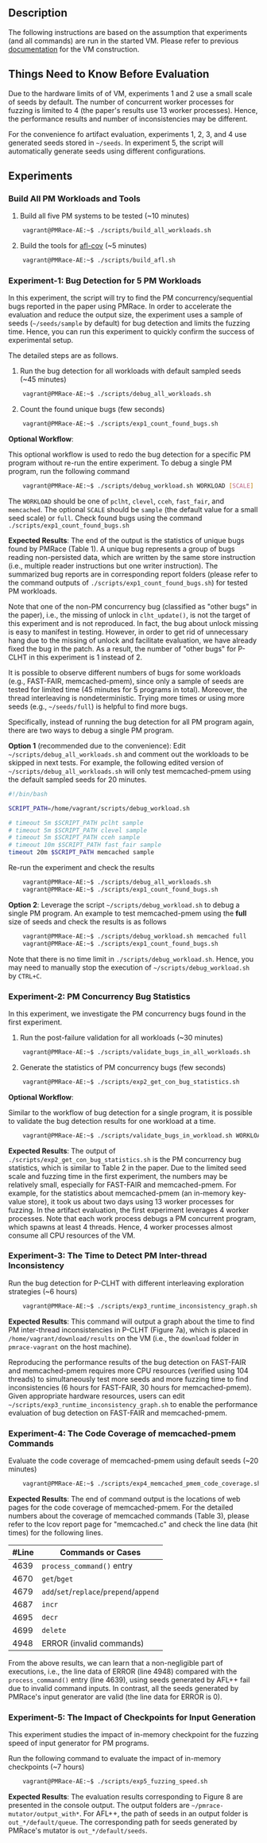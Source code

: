 ## Description

The following instructions are based on the assumption that experiments (and all commands) are run in the started VM. Please refer to previous [documentation](./README.md) for the VM construction.

## Things Need to Know Before Evaluation

Due to the hardware limits of of VM, experiments 1 and 2 use a small scale of seeds by default. The number of concurrent worker processes for fuzzing is limited to 4 (the paper's results use 13 worker processes). Hence, the performance results and number of inconsistencies may be different.

For the convenience fo artifact evaluation, experiments 1, 2, 3, and 4 use generated seeds stored in `~/seeds`. In experiment 5, the script will automatically generate seeds using different configurations.

## Experiments

### Build All PM Workloads and Tools

1. Build all five PM systems to be tested (~10 minutes)

```sh
    vagrant@PMRace-AE:~$ ./scripts/build_all_workloads.sh
```

2. Build the tools for [afl-cov](https://github.com/mrash/afl-cov) (~5 minutes)

```sh
    vagrant@PMRace-AE:~$ ./scripts/build_afl.sh
```

### Experiment-1: Bug Detection for 5 PM Workloads

In this experiment, the script will try to find the PM concurrency/sequential bugs reported in the paper using PMRace. In order to accelerate the evaluation and reduce the output size, the experiment uses a sample of seeds (`~/seeds/sample` by default) for bug detection and limits the fuzzing time. Hence, you can run this experiment to quickly confirm the success of experimental setup.

The detailed steps are as follows.

1. Run the bug detection for all workloads with default sampled seeds (~45 minutes)

```sh
    vagrant@PMRace-AE:~$ ./scripts/debug_all_workloads.sh
```

2. Count the found unique bugs (few seconds)

```sh
    vagrant@PMRace-AE:~$ ./scripts/exp1_count_found_bugs.sh
```

**Optional Workflow**:

This optional workflow is used to redo the bug detection for a specific PM program without re-run the entire experiment. To debug a single PM program, run the following command

```sh
    vagrant@PMRace-AE:~$ ./scripts/debug_workload.sh WORKLOAD [SCALE]
```

The `WORKLOAD` should be one of `pclht`, `clevel`, `cceh`, `fast_fair`, and `memcached`. The optional `SCALE` should be `sample` (the default value for a small seed scale) or `full`. Check found bugs using the command `./scripts/exp1_count_found_bugs.sh`


**Expected Results**: The end of the output is the statistics of unique bugs found by PMRace (Table 1). A unique bug represents a group of bugs reading non-persisted data, which are written by the same store instruction (i.e., multiple reader instructions but one writer instruction). The summarized bug reports are in corresponding report folders (please refer to the command outputs of `./scripts/exp1_count_found_bugs.sh`) for tested PM workloads.

Note that one of the non-PM concurrency bug (classified as "other bugs" in the paper), i.e., the missing of unlock in `clht_update()`, is not the target of this experiment and is not reproduced. In fact, the bug about unlock missing is easy to manifest in testing. However, in order to get rid of unnecessary hang due to the missing of unlock and facilitate evaluation, we have already fixed the bug in the patch. As a result, the number of "other bugs" for P-CLHT in this experiment is 1 instead of 2.

It is possible to observe different numbers of bugs for some workloads (e.g., FAST-FAIR, memcached-pmem), since only a sample of seeds are tested for limited time (45 minutes for 5 programs in total). Moreover, the thread interleaving is nondeterministic. Trying more times or using more seeds (e.g., `~/seeds/full`) is helpful to find more bugs.

Specifically, instead of running the bug detection for all PM program again, there are two ways to debug a single PM program.

**Option 1** (recommended due to the convenience): Edit `~/scripts/debug_all_workloads.sh` and comment out the workloads to be skipped in next tests. For example, the following edited version of `~/scripts/debug_all_workloads.sh` will only test memcached-pmem using the default sampled seeds for 20 minutes.

```sh
#!/bin/bash

SCRIPT_PATH=/home/vagrant/scripts/debug_workload.sh

# timeout 5m $SCRIPT_PATH pclht sample
# timeout 5m $SCRIPT_PATH clevel sample
# timeout 5m $SCRIPT_PATH cceh sample
# timeout 10m $SCRIPT_PATH fast_fair sample
timeout 20m $SCRIPT_PATH memcached sample
```

Re-run the experiment and check the results

```sh
    vagrant@PMRace-AE:~$ ./scripts/debug_all_workloads.sh
    vagrant@PMRace-AE:~$ ./scripts/exp1_count_found_bugs.sh
```

**Option 2**: Leverage the script `~/scripts/debug_workload.sh` to debug a single PM program. An example to test memcached-pmem using the **full** size of seeds and check the results is as follows


```sh
    vagrant@PMRace-AE:~$ ./scripts/debug_workload.sh memcached full
    vagrant@PMRace-AE:~$ ./scripts/exp1_count_found_bugs.sh
```

Note that there is no time limit in `./scripts/debug_workload.sh`. Hence, you may need to manually stop the execution of `~/scripts/debug_workload.sh` by `CTRL+C`.

### Experiment-2: PM Concurrency Bug Statistics

In this experiment, we investigate the PM concurrency bugs found in the first experiment.

1. Run the post-failure validation for all workloads (~30 minutes)

```sh
    vagrant@PMRace-AE:~$ ./scripts/validate_bugs_in_all_workloads.sh
```

2. Generate the statistics of PM concurrency bugs (few seconds)

```sh
    vagrant@PMRace-AE:~$ ./scripts/exp2_get_con_bug_statistics.sh
```

**Optional Workflow**:

Similar to the workflow of bug detection for a single program, it is possible to validate the bug detection results for one workload at a time.

```sh
    vagrant@PMRace-AE:~$ ./scripts/validate_bugs_in_workload.sh WORKLOAD
```

**Expected Results**: The output of `./scripts/exp2_get_con_bug_statistics.sh` is the PM concurrency bug statistics, which is similar to Table 2 in the paper. Due to the limited seed scale and fuzzing time in the first experiment, the numbers may be relatively small, especially for FAST-FAIR and memcached-pmem. For example, for the statistics about memcached-pmem (an in-memory key-value store), it took us about two days using 13 worker processes for fuzzing. In the artifact evaluation, the first experiment leverages 4 worker processes. Note that each work process debugs a PM concurrent program, which spawns at least 4 threads. Hence, 4 worker processes almost consume all CPU resources of the VM.

### Experiment-3: The Time to Detect PM Inter-thread Inconsistency

Run the bug detection for P-CLHT with different interleaving exploration strategies (~6 hours)

```sh
    vagrant@PMRace-AE:~$ ./scripts/exp3_runtime_inconsistency_graph.sh
```

**Expected Results**: This command will output a graph about the time to find PM inter-thread inconsistencies in P-CLHT (Figure 7a), which is placed in `/home/vagrant/download/results` on the VM (i.e., the `download` folder in `pmrace-vagrant` on the host machine).

Reproducing the performance results of the bug detection on FAST-FAIR and memcached-pmem requires more CPU resources (verified using 104 threads) to simultaneously test more seeds and more fuzzing time to find inconsistencies (6 hours for FAST-FAIR, 30 hours for memcached-pmem). Given appropriate hardware resources, users can edit `~/scripts/exp3_runtime_inconsistency_graph.sh` to enable the performance evaluation of bug detection on FAST-FAIR and memcached-pmem.

### Experiment-4: The Code Coverage of memcached-pmem Commands

Evaluate the code coverage of memcached-pmem using default seeds (~20 minutes)

```sh
    vagrant@PMRace-AE:~$ ./scripts/exp4_memcached_pmem_code_coverage.sh
```

**Expected Results**: The end of command output is the locations of web pages for the code coverage of memcached-pmem. For the detailed numbers about the coverage of memcached commands (Table 3), please refer to the lcov report page for "memcached.c" and check the line data (hit times) for the following lines.

#Line | Commands or Cases
------|------------------
 4639 | `process_command()` entry
 4670 | `get`/`bget`
 4679 | `add`/`set`/`replace`/`prepend`/`append`
 4687 | `incr`
 4695 | `decr`
 4699 | `delete`
 4948 | ERROR (invalid commands)

From the above results, we can learn that a non-negligible part of executions, i.e., the line data of ERROR (line 4948) compared with the `process_command()` entry (line 4639), using seeds generated by AFL++ fail due to invalid command inputs. In contrast, all the seeds generated by PMRace's input generator are valid (the line data for ERROR is 0).


### Experiment-5: The Impact of Checkpoints for Input Generation

This experiment studies the impact of in-memory checkpoint for the fuzzing speed of input generator for PM programs.

Run the following command to evaluate the impact of in-memory checkpoints (~7 hours)

```sh
    vagrant@PMRace-AE:~$ ./scripts/exp5_fuzzing_speed.sh
```

**Expected Results**: The evaluation results corresponding to Figure 8 are presented in the console output. The output folders are `~/pmrace-mutator/output_with*`. For AFL++, the path of seeds in an output folder is `out_*/default/queue`. The corresponding path for seeds generated by PMRace's mutator is `out_*/default/seeds`.
